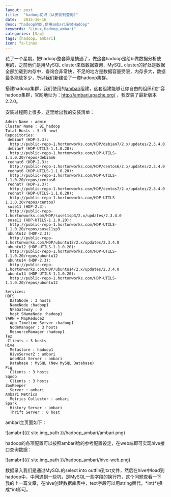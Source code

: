 ```yaml
---
layout: post
title:  "hadoop初识（从安装到查询)"
date:   2015-10-16
desc: "hadoop初识,使用ambari安装Hadoop"
keywords: "Linux,Hadoop,ambari"
categories: [Sap]
tags: [hadoop, ambari]
icon: fa-linux
---
```


花了一个星期，把hadoop整套算是搞通了，做这套hadoop是给bi做数据分析使用的，之前他们是用MySQL cluster来做数据查询，MySQL cluster的好处是数据全部加载到内存中，查询会非常快，不足的地方是数据容量受限，内存多大，数据最多能放多少，所以我们新建设了一套hadoop集群。

搭建hadoop集群，我们使用的[ambari](http://ambari.apache.org/)组建，这套组建能够让你自由的组织和扩容hadoop集群，官网地址为：http://ambari.apache.org/ ，我安装了最新版本2.2.0。

安装过程网上很多，这里给出我的安装清单：

```
Admin Name : admin 
Cluster Name : BI_hadoop 
Total Hosts : 5 (5 new) 
Repositories:
 debian7 (HDP-2.3):
  http://public-repo-1.hortonworks.com/HDP/debian7/2.x/updates/2.3.4.0
 debian7 (HDP-UTILS-1.1.0.20):
  http://public-repo-1.hortonworks.com/HDP-UTILS-1.1.0.20/repos/debian6
 redhat6 (HDP-2.3):
  http://public-repo-1.hortonworks.com/HDP/centos6/2.x/updates/2.3.4.0
 redhat6 (HDP-UTILS-1.1.0.20):
  http://public-repo-1.hortonworks.com/HDP-UTILS-1.1.0.20/repos/centos6
 redhat7 (HDP-2.3):
  http://public-repo-1.hortonworks.com/HDP/centos7/2.x/updates/2.3.4.0
 redhat7 (HDP-UTILS-1.1.0.20):
  http://public-repo-1.hortonworks.com/HDP-UTILS-1.1.0.20/repos/centos7
 suse11 (HDP-2.3):
  http://public-repo-1.hortonworks.com/HDP/suse11sp3/2.x/updates/2.3.4.0
 suse11 (HDP-UTILS-1.1.0.20):
  http://public-repo-1.hortonworks.com/HDP-UTILS-1.1.0.20/repos/suse11sp3
 ubuntu12 (HDP-2.3):
  http://public-repo-1.hortonworks.com/HDP/ubuntu12/2.x/updates/2.3.4.0
 ubuntu12 (HDP-UTILS-1.1.0.20):
  http://public-repo-1.hortonworks.com/HDP-UTILS-1.1.0.20/repos/ubuntu12
 ubuntu14 (HDP-2.3):
  http://public-repo-1.hortonworks.com/HDP/ubuntu14/2.x/updates/2.3.4.0
 ubuntu14 (HDP-UTILS-1.1.0.20):
  http://public-repo-1.hortonworks.com/HDP-UTILS-1.1.0.20/repos/ubuntu12

Services:
HDFS
  DataNode : 3 hosts 
  NameNode :hadoop1 
  NFSGateway : 0 
  host SNameNode :hadoop1
YARN + MapReduce2
  App Timeline Server :hadoop1 
  NodeManager : 3 hosts 
  ResourceManager :hadoop1
Tez
 Clients : 3 hosts
Hive
  Metastore : hadoop1
  HiveServer2 : ambari
  WebHCat Server : ambari
  Database : MySQL (New MySQL Database)
Pig
  Clients : 3 hosts 
Sqoop
  Clients : 3 hosts 
ZooKeeper
  Server : ambari 
Ambari Metrics
  Metrics Collector : ambari 
Spark
  History Server : ambari 
  Thrift Server : 0 host
```

ambari主页面如下：

![amabri]({{ site.img_path }}/hadoop_ambari/ambari.png)

hadoop的各项配置可以按照ambari给的参考配置设定，在web端即可实现hive接口查询数据：

![amabri]({{ site.img_path }}/hadoop_ambari/hive-web.png)

数据录入我们是通过MySQL的select into outfile到txt文件，然后在hive中load到hadoop中，中间遇到一些坑，是MySQL一些字段的换行符，这个问题查看一下我的上一篇文章，在hive创建数据库表中，text字段可以用string替代，\*int(\*)换成\*int即可。


